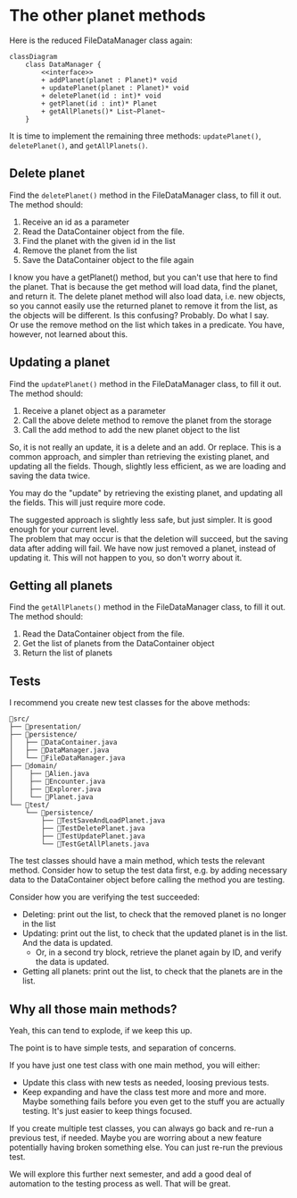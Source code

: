 # The other planet methods

Here is the reduced FileDataManager class again:

```mermaid
classDiagram
    class DataManager {
        <<interface>>
        + addPlanet(planet : Planet)* void
        + updatePlanet(planet : Planet)* void
        + deletePlanet(id : int)* void
        + getPlanet(id : int)* Planet
        + getAllPlanets()* List~Planet~
    }
```

It is time to implement the remaining three methods: `updatePlanet()`, `deletePlanet()`, and `getAllPlanets()`.

## Delete planet

Find the `deletePlanet()` method in the FileDataManager class, to fill it out. The method should:

1) Receive an id as a parameter
2) Read the DataContainer object from the file. 
3) Find the planet with the given id in the list
4) Remove the planet from the list
5) Save the DataContainer object to the file again

I know you have a getPlanet() method, but you can't use that here to find the planet. That is because the get method will load data, find the planet, and return it. The delete planet method will also load data, i.e. new objects, so you cannot easily use the returned planet to remove it from the list, as the objects will be different. Is this confusing? Probably. Do what I say.\
Or use the remove method on the list which takes in a predicate. You have, however, not learned about this.

## Updating a planet

Find the `updatePlanet()` method in the FileDataManager class, to fill it out. The method should:

1) Receive a planet object as a parameter
2) Call the above delete method to remove the planet from the storage 
3) Call the add method to add the new planet object to the list
    
So, it is not really an update, it is a delete and an add. Or replace. This is a common approach, and simpler than retrieving the existing planet, and updating all the fields. Though, slightly less efficient, as we are loading and saving the data twice.

You may do the "update" by retrieving the existing planet, and updating all the fields. This will just require more code. 

The suggested approach is slightly less safe, but just simpler. It is good enough for your current level.\
The problem that may occur is that the deletion will succeed, but the saving data after adding will fail. We have now just removed a planet, instead of updating it. This will not happen to you, so don't worry about it.

## Getting all planets

Find the `getAllPlanets()` method in the FileDataManager class, to fill it out. The method should:

1) Read the DataContainer object from the file. 
2) Get the list of planets from the DataContainer object
3) Return the list of planets

## Tests

I recommend you create new test classes for the above methods:

```console
📁src/
├── 📁presentation/
├── 📁persistence/
│   ├── 📄DataContainer.java
│   ├── 📄DataManager.java
│   └── 📄FileDataManager.java
├── 📁domain/
│    ├── 📄Alien.java
│    ├── 📄Encounter.java
│    ├── 📄Explorer.java
│    └── 📄Planet.java
└── 📁test/
    └── 📁persistence/
        ├── 📄TestSaveAndLoadPlanet.java
        ├── 📄TestDeletePlanet.java
        ├── 📄TestUpdatePlanet.java
        └── 📄TestGetAllPlanets.java
```

The test classes should have a main method, which tests the relevant method. Consider how to setup the test data first, e.g. by adding necessary data to the DataContainer object before calling the method you are testing.

Consider how you are verifying the test succeeded:

- Deleting: print out the list, to check that the removed planet is no longer in the list
- Updating: print out the list, to check that the updated planet is in the list. And the data is updated.
  - Or, in a second try block, retrieve the planet again by ID, and verify the data is updated.
- Getting all planets: print out the list, to check that the planets are in the list.

## Why all those main methods?

Yeah, this can tend to explode, if we keep this up. 

The point is to have simple tests, and separation of concerns.

If you have just one test class with one main method, you will either:

- Update this class with new tests as needed, loosing previous tests.
- Keep expanding and have the class test more and more and more. Maybe something fails before you even get to the stuff you are actually testing. It's just easier to keep things focused.

If you create multiple test classes, you can always go back and re-run a previous test, if needed. Maybe you are worring about a new feature potentially having broken something else. You can just re-run the previous test.

We will explore this further next semester, and add a good deal of automation to the testing process as well. That will be great.
